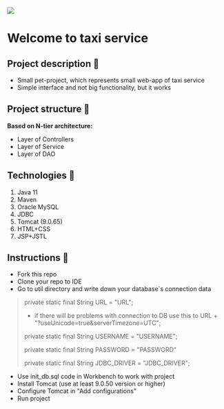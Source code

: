 <img src="https://media2.giphy.com/media/6261y9yyIsd2dXVBdS/giphy.gif?cid=ecf05e47qxu7zwqr76xmdey5py3zew3sy9fgy142go1wtm1w&rid=giphy.gif&ct=g" align="top" />

# Welcome to taxi service 

## Project description 📄
* Small pet-project, which represents small web-app of taxi service  
* Simple interface and not big functionality, but it works

## Project structure 🚥
**Based on N-tier architecture:**
- Layer of Controllers
- Layer of Service
- Layer of DAO
    
## Technologies 📡
1. Java 11
2. Maven
3. Oracle MySQL 
4. JDBC
5. Tomcat (9.0.65)
6. HTML+CSS
7. JSP+JSTL

## Instructions 📃
- Fork this repo
- Clone your repo to IDE 
- Go to util directory and write down your database`s connection data
> private static final String URL = "URL";
> - if there will be problems with connection to DB use this to URL + "?useUnicode=true&serverTimezone=UTC";
> 
> private static final String USERNAME = "USERNAME";
> 
> private static final String PASSWORD = "PASSWORD"
> 
> private static final String JDBC_DRIVER = "JDBC_DRIVER";

- Use init_db.sql code in Workbench to work with project
- Install Tomcat (use at least 9.0.50 version or higher)
- Configure Tomcat in "Add configurations" 
- Run project